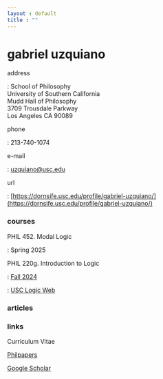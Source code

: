 ```yaml
---
layout : default
title : ""
---
```


# gabriel uzquiano



address

:	School of Philosophy<br/>University of Southern California<br/>Mudd Hall of Philosophy<br/>3709 Trousdale Parkway<br/>Los Angeles CA 90089

phone

:	 213-740-1074

e-mail

: 	uzquiano@usc.edu

url

: 	[https://dornsife.usc.edu/profile/gabriel-uzquiano/](https://dornsife.usc.edu/profile/gabriel-uzquiano/)

### courses

PHIL 452. Modal Logic

:	Spring 2025

PHIL 220g. Introduction to Logic

:	[Fall 2024](https://gabriel-uzquiano.github.io/courses/220)

:	[USC Logic Web](https://dornsife.usc.edu/usclogicweb/)



### articles



### links

Curriculum Vitae

[Philpapers](https://philpeople.org/profiles/gabriel-uzquiano)

[Google Scholar](https://scholar.google.com/citations?user=GxskpHAAAAAJ&hl=en)